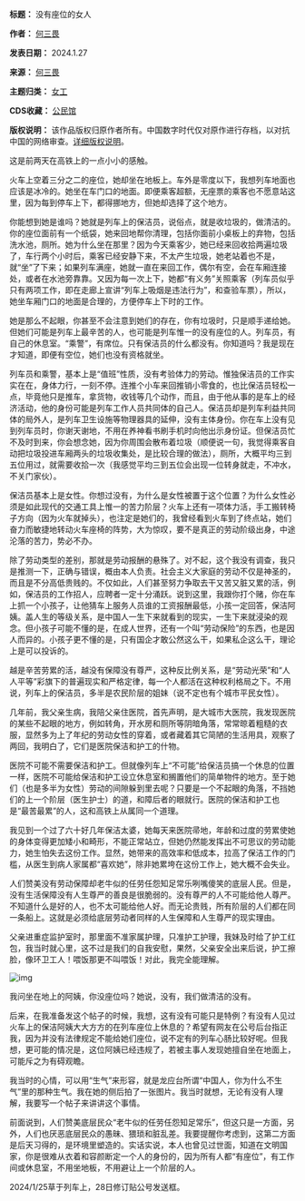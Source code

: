 

**标题：** 没有座位的女人  

**作者：** [何三畏](https://chinadigitaltimes.net/space/何三畏)  

**发表日期：** 2024.1.27  

**来源：** [何三畏](https://web.archive.org/web/https://mp.weixin.qq.com/s/i1HjlxybWbfaPHAHJvI_Gg)  

**主题归类：** [女工](https://chinadigitaltimes.net/space/女工)  

**CDS收藏：** [公民馆](https://chinadigitaltimes.net/space/%E5%85%AC%E6%B0%91%E9%A6%86)  

**版权说明：** 该作品版权归原作者所有。中国数字时代仅对原作进行存档，以对抗中国的网络审查。[详细版权说明](https://chinadigitaltimes.net/chinese/copyright)。


这是前两天在高铁上的一点小小的感触。


火车上空着三分之二的座位，她却坐在地板上。车外是零度以下，我想列车地面也应该是冰冷的。她坐在车门口的地面。即便乘客超额，无座票的乘客也不愿意站这里，因为每到停车上下，都得挪地方，但她却选择了这个地方。


你能想到她是谁吗？她就是列车上的保洁员，说俗点，就是收垃圾的，做清洁的。你的座位面前有一个纸袋，她来回地帮你清理，包括你面前小桌板上的弃物，包括洗水池，厕所。她为什么坐在那里？因为今天乘客少，她已经来回收拾两遍垃圾了，车行两个小时后，乘客已经安静下来，不太产生垃圾，她老站着也不是，就“坐”了下来；如果列车满座，她就一直在来回工作，偶尔有空，会在车厢连接处，或者在水池旁靠靠。又因为每一次上下，她都“有义务”关照乘客（列车员似乎只有两项工作，即在走廊上宣讲“列车上吸烟是违法行为”，和查验车票），所以，她坐车厢门口的地面是合理的，方便停车上下时的工作。


她是那么不起眼，你甚至不会注意到她们的存在，你有垃圾时，只是顺手递给她。但她们可能是列车上最辛苦的人，也可能是列车惟一的没有座位的人。列车员，有自己的休息室。“乘警”，有席位。只有保洁员的什么都没有。你知道吗？我是现在才知道，即便有空位，她们也没有资格就坐。


列车员和乘警，基本上是“值班”性质，没有考验体力的劳动。惟独保洁员的工作实实在在，身体力行，一刻不停。连推个小车来回推销小零食的，也比保洁员轻松一点，毕竟他只是推车，拿货物，收钱等几个动作，而且，由于他从事的是车上的经济活动，他的身份可能是列车工作人员共同体的自己人。保洁员却是列车利益共同体的局外人，是列车卫生设施等物理器具的延伸，没有主体身份。你在车上没有见到列车员时，你谢天谢地，不用在养神看书刷手机时向他出示身份证。但保洁员忙不及时到来，你会想念她，因为你周围会散布着垃圾（顺便说一句，我觉得乘客自动把垃圾投进车厢两头的垃圾收集处，是比较合理的做法），厕所，大概平均三到五位用过，就需要收拾一次（我感觉平均三到五位会出现一位转身就走，不冲水，不关门家伙）。


保洁员基本上是女性。你想过没有，为什么是女性被置于这个位置？为什么女性必须是如此现代的交通工具上惟一的苦力阶层？火车上还有一项体力活，手工搬转椅子方向（因为火车就掉头），也注定是她们的，我曾经看到火车到了终点站，她们奋力而敏捷地转动火车座椅的阵势，大为惊叹，要不是真正的劳动阶级出身，中途沦落的苦力，势必不办。


除了劳动类型的差别，那就是劳动报酬的悬殊了。对不起，这个我没有调查，我只是推测一下，正确与错误，概由本人负责。社会主义大家庭的劳动不仅是神圣的，而且是不分高低贵贱的。不仅如此，人们甚至努力争取去干又苦又脏又累的活，例如，保洁员的工作招人，应聘者一定十分涌跃。说到这里，我跟你打个赌，你在车上抓一个小孩子，让他猜车上服务人员谁的工资报酬最低，小孩一定回答，保洁阿姨。盖人生的等级关系，是中国人一生下来就看到的现实，一生下来就浸染的观念。但小孩子可能不懂的是，在成人世界，还有一个叫“劳动保险”的东西，也是因人而异的。小孩子更不懂的是，只有国企才敢公然这么干，如果私企这么干，理论上是可以投诉的。


越是辛苦劳累的活，越没有保障没有尊严，这种反比例关系，是“劳动光荣”和“人人平等”彩旗下的普遍现实和严格定律，每一个人都活在这种权利格局之下。不用说，列车上的保洁员，多半是农民阶层的姐妹（说不定也有个城市平民女性）。


几年前，我父亲生病，我陪父亲住医院，首先声明，是大城市大医院，我发现医院的某些不起眼的地方，例如转角，开水房和厕所等阴暗角落，常常晾着粗糙的衣服，显然多为上了年纪的劳动女性的穿着，或者藏着其它简陋的生活用具，观察了两回，我明白了，它们是医院保洁和护工的什物。


医院不可能不需要保洁和护工。但就像列车上“不可能”给保洁员搞一个休息的位置一样，医院不可能给保洁和护工设立休息室和搁置他们的简单物件的地方。至于她们（也是多半为女性）劳动的间隙躲到里去呢？只要是一个不起眼的角落，不挡她们的上一个阶层（医生护士）的道，和障后者的眼就行。医院的保洁和护工也是“最苦最累”的人，这和高铁上从属同一个道理。


我见到一个过了六十好几年保洁太婆，她每天来医院帚地，年龄和过度的劳累使她的身体变得更加矮小和畸形，不能正常站立，但她仍然能发挥出不可思议的劳动能力，她生怕失去这份工作。显然，她带来的高效率和低成本，拉高了保洁工作的门槛，从医生到病人家属都“喜欢她”，除非她累垮在这份工作上，她大概不会失业。


人们赞美没有劳动保障却老牛似的任劳任怨知足常乐咧嘴傻笑的底层人民。但是，没有生活保障没有人生尊严的善良是很脆弱的。没有尊严的人不可能给他人尊严。不知道什么是好的人，也不太可能给他人好。而无论贵贱，所有阶层的人们都在同一条船上。这就是必须给底层劳动者同样的人生保障和人生尊严的现实理由。


父亲进重症监护室时，那里面不准家属护理，只准护工护理，我妹及时给了护工红包，我当时就心里，这不过是我们的自我安慰，果然，父亲安全出来后说，护工擦脸，像环卫工人！喂饭那更不叫喂饭！对此，我完全能理解。


![img](https://chinadigitaltimes.net/chinese/files/2024/01/post-704593-65b6a8f1b24b8.)


我问坐在地上的阿姨，你没座位吗？她说，没有，我们做清洁的没有。


后来，在我准备发这个帖子的时候，我想，这有没有可能只是特例？有没有人见过火车上的保洁阿姨大大方方的在列车座位上休息的？希望有网友在公号后台指正我，因为并没有法律规定不能给她们座位，说不定有的列车心肠比较好呢。但我想，更可能的情况是，这位阿姨已经违规了，若被主事人发现她擅自坐在地面上，可能斥之为有碍观瞻。


我当时的心情，可以用“生气”来形容，就是龙应台所谓“中国人，你为什么不生气”里的那种生气。我在她的侧后拍了一张图片。我当时就想，无论有没有人理解，我要写一个帖子来讲讲这个事情。


前面说到，人们赞美底层民众“老牛似的任劳任怨知足常乐”，但这只是一方面，另外，人们也厌恶底层民众的愚昧、猥琐和脏乱差。我要提醒你考虑到，这第二方面是后天习得的，是环境里塑造的。实话实说，本人也曾见过世面，知道在文明国家，你是很难从衣着和容颜断定一个人的身份的，因为所有人都“有座位”，有工作间或休息室，不用坐地板，不用避让上一个阶层的人。


2024/1/25草于列车上，28日修订贴公号发送框。

